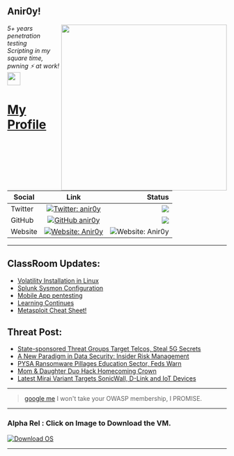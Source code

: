 <h2>Anir0y!</h2>
<img align='right' src="https://github-readme-stats.vercel.app/api?username=anir0y&show_icons=true&theme=dark" width="380">
<p><em>5+ years penetration testing<br>
  Scripting in my square time, pwning ⚡ at work!<img src="https://media.giphy.com/media/WUlplcMpOCEmTGBtBW/giphy.gif" width="30"> 
</em></p>



# [My Profile](https://anir0y.in/refer=githubreadme)

| Social   |      Link      | Status|
|----------|:-------------:|--:|
| Twitter |  [![Twitter: anir0y](https://img.shields.io/twitter/follow/anir0y?label=Follow%20me&style=plastic)](https://twitter.com/anir0y)| ![](https://img.shields.io/badge/Status-Online-blue)|
| GitHub |    [![GitHub anir0y](https://img.shields.io/github/followers/anir0y?label=Fork%20me&style=plastic)](https://github.com/anir0y)   | ![](https://img.shields.io/badge/Status-Online-blue)|
| Website |    [![Website: Anir0y](https://img.shields.io/badge/Website-anir0y.in-blue?style=flat-square&logo=google-chrome)](anir0y.in)    |  ![Website: Anir0y](https://img.shields.io/website?down_color=red&down_message=Server%20is%20Dead&style=flat-square&up_color=green&up_message=Online&url=https%3A%2F%2Fanir0y.in) |

---

## ClassRoom Updates:

<!-- CLASS:START -->
- [Volatility Installation in Linux](https://classroom.anir0y.in/post/vol2-installation/)
- [Splunk Sysmon Configuration](https://classroom.anir0y.in/post/splunk-sysmon/)
- [Mobile App pentesting](https://classroom.anir0y.in/post/learnings-mobileapppt/)
- [Learning Continues](https://classroom.anir0y.in/post/learnings/)
- [Metasploit Cheat Sheet!](https://classroom.anir0y.in/post/metasploit-cheat-sheet/)
<!-- CLASS:END -->

## Threat Post:

<!-- THREAT:START -->
- [State-sponsored Threat Groups Target Telcos, Steal 5G Secrets](https://threatpost.com/state-sponsored-threat-groups-target-telcos-steal-5g-secrets/164841/)
- [A New Paradigm in Data Security: Insider Risk Management](https://threatpost.com/a-new-paradigm-in-data-security-insider-risk-management/164768/)
- [PYSA Ransomware Pillages Education Sector, Feds Warn](https://threatpost.com/pysa-ransomware-education-feds-warn/164832/)
- [Mom & Daughter Duo Hack Homecoming Crown](https://threatpost.com/mom-daughter-duo-hack-homecoming-crown/164829/)
- [Latest Mirai Variant Targets SonicWall, D-Link and IoT Devices](https://threatpost.com/mirai-variant-sonicwall-d-link-iot/164811/)
<!-- THREAT:END -->
---


> [google me](https://google.com/search?q=@anir0y) I won't take your OWASP membership, I PROMISE. 

---
### Alpha Rel : Click on Image to Download the VM.
[![Download OS](https://i.imgur.com/4RUjCIA.png)](https://sourceforge.net/projects/classroom-os/files/latest/download)

---

